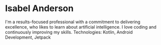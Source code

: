 # Isabel Anderson

I'm a results-focused professional with a commitment to delivering excellence, who likes to learn about artificial intelligence. I love coding and continuously improving my skills.
Technologies: Kotlin, Android Development, Jetpack
